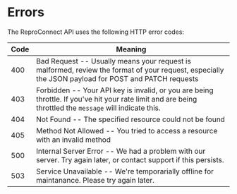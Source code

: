 # Errors


The ReproConnect API uses the following HTTP error codes:


Code | Meaning
---------- | -------
400 | Bad Request -- Usually means your request is malformed, review the format of your request, especially the JSON payload for POST and PATCH requests
403 | Forbidden -- Your API key is invalid, or you are being throttle. If you've hit your rate limit and are being throttled the `message` will indicate this.
404 | Not Found -- The specified resource could not be found
405 | Method Not Allowed -- You tried to access a resource with an invalid method
500 | Internal Server Error -- We had a problem with our server. Try again later, or contact support if this persists.
503 | Service Unavailable -- We're temporarially offline for maintanance. Please try again later.
